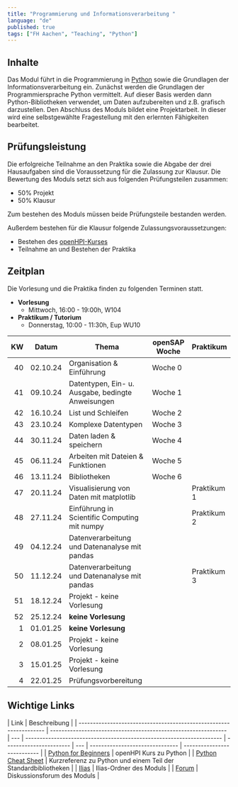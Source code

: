 ```yaml
---
title: "Programmierung und Informationsverarbeitung "
language: "de"
published: true
tags: ["FH Aachen", "Teaching", "Python"]
---
```


## Inhalte

Das Modul führt in die Programmierung in [Python](http://www.python.org)
sowie die Grundlagen der Informationsverarbeitung ein. Zunächst
werden die Grundlagen der Programmiersprache Python vermittelt.
Auf dieser Basis werden dann Python-Bibliotheken verwendet, um
Daten aufzubereiten und z.B. grafisch darzustellen. Den Abschluss
des Moduls bildet eine Projektarbeit. In dieser wird eine
selbstgewählte Fragestellung mit den erlernten Fähigkeiten bearbeitet.

## Prüfungsleistung

Die erfolgreiche Teilnahme an den Praktika sowie die Abgabe der drei
Hausaufgaben sind die Voraussetzung für die Zulassung zur Klausur. Die
Bewertung des Moduls setzt sich aus folgenden Prüfungsteilen zusammen:

- 50% Projekt
- 50% Klausur

Zum bestehen des Moduls müssen beide Prüfungsteile bestanden werden.

Außerdem bestehen für die Klausur folgende Zulassungsvoraussetzungen:

- Bestehen des [openHPI-Kurses](https://open.hpi.de/courses/python-wt2024/)
- Teilnahme an und Bestehen der Praktika

## Zeitplan

Die Vorlesung und die Praktika finden zu folgenden Terminen statt.

- **Vorlesung**
  - Mittwoch, 16:00 - 19:00h, W104
- **Praktikum / Tutorium**
  - Donnerstag, 10:00 - 11:30h, Eup WU10

|  KW | Datum    | Thema                                             | openSAP Woche | Praktikum   |
| --: | -------- | ------------------------------------------------- | ------------- | ----------- |
|  40 | 02.10.24 | Organisation & Einführung                         | Woche 0       |             |
|  41 | 09.10.24 | Datentypen, Ein- u. Ausgabe, bedingte Anweisungen | Woche 1       |             |
|  42 | 16.10.24 | List und Schleifen                                | Woche 2       |             |
|  43 | 23.10.24 | Komplexe Datentypen                               | Woche 3       |             |
|  44 | 30.11.24 | Daten laden & speichern                           | Woche 4       |             |
|  45 | 06.11.24 | Arbeiten mit Dateien & Funktionen                 | Woche 5       |             |
|  46 | 13.11.24 | Bibliotheken                                      | Woche 6       |             |
|  47 | 20.11.24 | Visualisierung von Daten mit matplotlib           |               | Praktikum 1 |
|  48 | 27.11.24 | Einführung in Scientific Computing mit numpy      |               | Praktikum 2 |
|  49 | 04.12.24 | Datenverarbeitung und Datenanalyse mit pandas     |               |             |
|  50 | 11.12.24 | Datenverarbeitung und Datenanalyse mit pandas     |               | Praktikum 3 |
|  51 | 18.12.24 | Projekt - keine Vorlesung                         |               |             |
|  52 | 25.12.24 | **keine Vorlesung**                               |               |             |
|   1 | 01.01.25 | **keine Vorlesung**                               |               |             |
|   2 | 08.01.25 | Projekt - keine Vorlesung                         |               |             |
|   3 | 15.01.25 | Projekt - keine Vorlesung                         |               |             |
|   4 | 22.01.25 | Prüfungsvorbereitung                              |               |             |

## Wichtige Links

| Link                                                               | Beschreibung                                                   |
| ------------------------------------------------------------------ | -------------------------------------------------------------- | --- | --------------------------------------------------------------------- | ----------------------- | --- | ------------------------------- | --------------------------- |
| [Python for Beginners](https://open.hpi.de/courses/python-wt2024/) | openHPI Kurs zu Python                                         |
| [Python Cheat Sheet](https://www.pythoncheatsheet.org/)            | Kurzreferenz zu Python und einem Teil der Standardbibliotheken |     | [Ilias](https://www.ili.fh-aachen.de/goto_elearning_crs_1312600.html) | Ilias-Ordner des Moduls |     | [Forum](https://forum.drumm.sh) | Diskussionsforum des Moduls |

